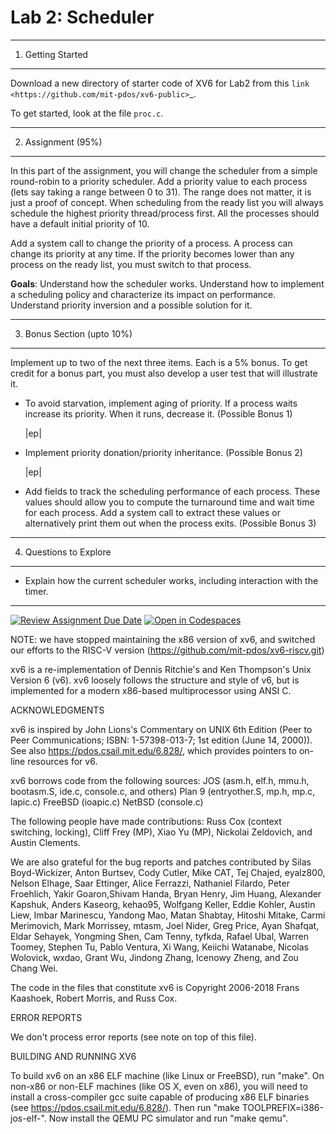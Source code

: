Lab 2: Scheduler
====================
--------------------
1. Getting Started
--------------------

Download a new directory of starter code of XV6 for Lab2 from this
`link <https://github.com/mit-pdos/xv6-public>`_.

To get started, look at the file ``proc.c``.

--------------------
2. Assignment (95%)
--------------------

In this part of the assignment, you will change the scheduler from
a simple round-robin to a priority scheduler.  Add a priority value to
each process (lets say taking a range between 0 to 31).  The range
does not matter, it is just a proof of concept.  When scheduling from
the ready list you will always schedule the highest priority
thread/process first.  All the processes should have a default initial
priority of 10.

Add a system call to change the priority of a process.  A process can
change its priority at any time.  If the priority becomes lower than
any process on the ready list, you must switch to that process.

**Goals**: Understand how the scheduler works.  Understand how
to implement a scheduling policy and characterize its impact on
performance.  Understand priority inversion and a possible solution
for it.

----------------------------
3. Bonus Section (upto 10%)
----------------------------

Implement up to two of the next three items.  Each is a 5% bonus.
To get credit for a bonus part, you must also develop a user test that
will illustrate it.

* To avoid starvation, implement aging of priority.  If a process
  waits increase its priority.  When it runs, decrease it.
  (Possible Bonus 1)

  |ep|

* Implement priority donation/priority inheritance. (Possible Bonus 2)

  |ep|

* Add fields to track the scheduling performance of each process.
  These values should allow you to compute the turnaround time and
  wait time for each process.  Add a system call to extract these
  values or alternatively print them out when the process exits.
  (Possible Bonus 3)

--------------------------------------
4. Questions to Explore
--------------------------------------

* Explain how the current scheduler works, including interaction with
  the timer.

--------------------------------------

[![Review Assignment Due Date](https://classroom.github.com/assets/deadline-readme-button-24ddc0f5d75046c5622901739e7c5dd533143b0c8e959d652212380cedb1ea36.svg)](https://classroom.github.com/a/YIyVslbD)
[![Open in Codespaces](https://classroom.github.com/assets/launch-codespace-7f7980b617ed060a017424585567c406b6ee15c891e84e1186181d67ecf80aa0.svg)](https://classroom.github.com/open-in-codespaces?assignment_repo_id=12667958)


NOTE: we have stopped maintaining the x86 version of xv6, and switched
our efforts to the RISC-V version
(https://github.com/mit-pdos/xv6-riscv.git)

xv6 is a re-implementation of Dennis Ritchie's and Ken Thompson's Unix
Version 6 (v6).  xv6 loosely follows the structure and style of v6,
but is implemented for a modern x86-based multiprocessor using ANSI C.

ACKNOWLEDGMENTS

xv6 is inspired by John Lions's Commentary on UNIX 6th Edition (Peer
to Peer Communications; ISBN: 1-57398-013-7; 1st edition (June 14,
2000)). See also https://pdos.csail.mit.edu/6.828/, which
provides pointers to on-line resources for v6.

xv6 borrows code from the following sources:
    JOS (asm.h, elf.h, mmu.h, bootasm.S, ide.c, console.c, and others)
    Plan 9 (entryother.S, mp.h, mp.c, lapic.c)
    FreeBSD (ioapic.c)
    NetBSD (console.c)

The following people have made contributions: Russ Cox (context switching,
locking), Cliff Frey (MP), Xiao Yu (MP), Nickolai Zeldovich, and Austin
Clements.

We are also grateful for the bug reports and patches contributed by Silas
Boyd-Wickizer, Anton Burtsev, Cody Cutler, Mike CAT, Tej Chajed, eyalz800,
Nelson Elhage, Saar Ettinger, Alice Ferrazzi, Nathaniel Filardo, Peter
Froehlich, Yakir Goaron,Shivam Handa, Bryan Henry, Jim Huang, Alexander
Kapshuk, Anders Kaseorg, kehao95, Wolfgang Keller, Eddie Kohler, Austin
Liew, Imbar Marinescu, Yandong Mao, Matan Shabtay, Hitoshi Mitake, Carmi
Merimovich, Mark Morrissey, mtasm, Joel Nider, Greg Price, Ayan Shafqat,
Eldar Sehayek, Yongming Shen, Cam Tenny, tyfkda, Rafael Ubal, Warren
Toomey, Stephen Tu, Pablo Ventura, Xi Wang, Keiichi Watanabe, Nicolas
Wolovick, wxdao, Grant Wu, Jindong Zhang, Icenowy Zheng, and Zou Chang Wei.

The code in the files that constitute xv6 is
Copyright 2006-2018 Frans Kaashoek, Robert Morris, and Russ Cox.

ERROR REPORTS

We don't process error reports (see note on top of this file).

BUILDING AND RUNNING XV6

To build xv6 on an x86 ELF machine (like Linux or FreeBSD), run
"make". On non-x86 or non-ELF machines (like OS X, even on x86), you
will need to install a cross-compiler gcc suite capable of producing
x86 ELF binaries (see https://pdos.csail.mit.edu/6.828/).
Then run "make TOOLPREFIX=i386-jos-elf-". Now install the QEMU PC
simulator and run "make qemu".
